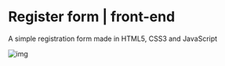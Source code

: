 # Register form | front-end
A simple registration form made in HTML5, CSS3 and JavaScript

![img](https://raw.githubusercontent.com/Gustavo2022003/Register-form-html-css-js/main/img/Captura%20de%20tela%20de%202020-12-30%2005-33-01.png?token=ANB6I6KWZWAUA463AS7ZW2S76V3UE)
